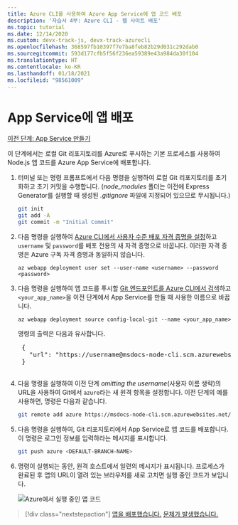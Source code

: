 ```yaml
---
title: Azure CLI를 사용하여 Azure App Service에 앱 코드 배포
description: '자습서 4부: Azure CLI - 웹 사이트 배포'
ms.topic: tutorial
ms.date: 12/14/2020
ms.custom: devx-track-js, devx-track-azurecli
ms.openlocfilehash: 368597fb10397f7e7ba8feb82b29d031c292dab0
ms.sourcegitcommit: 593d177cfb5f56f236ea59389e43a984da30f104
ms.translationtype: HT
ms.contentlocale: ko-KR
ms.lasthandoff: 01/18/2021
ms.locfileid: "98561009"
---
```

# <a name="deploy-the-app-to-app-service"></a>App Service에 앱 배포

[이전 단계: App Service 만들기](tutorial-vscode-azure-cli-node-03.md)

이 단계에서는 로컬 Git 리포지토리를 Azure로 푸시하는 기본 프로세스를 사용하여 Node.js 앱 코드를 Azure App Service에 배포합니다.

1. 터미널 또는 명령 프롬프트에서 다음 명령을 실행하여 로컬 Git 리포지토리를 초기화하고 초기 커밋을 수행합니다. (*node_modules* 폴더는 이전에 Express Generator를 실행할 때 생성된 *.gitignore* 파일에 지정되어 있으므로 무시됩니다.)

    ```bash
    git init
    git add -A
    git commit -m "Initial Commit"
    ```

1. 다음 명령을 실행하여 [Azure CLI에서 사용자 수준 배포 자격 증명을 설정](/azure/app-service/deploy-configure-credentials)하고 `username` 및 `password`를 배포 전용의 새 자격 증명으로 바꿉니다. 이러한 자격 증명은 Azure 구독 자격 증명과 동일하지 않습니다. 

    ```azurecli
    az webapp deployment user set --user-name <username> --password <password>
    ```

1. 다음 명령을 실행하여 앱 코드를 푸시할 [Git 엔드포인트를 Azure CLI에서 검색](/cli/azure/webapp/deployment/source)하고 `<your_app_name>`을 이전 단계에서 App Service를 만들 때 사용한 이름으로 바꿉니다.

    ```azurecli
    az webapp deployment source config-local-git --name <your_app_name>
    ```

    명령의 출력은 다음과 유사합니다.

    <pre>
    {
      "url": "https://username@msdocs-node-cli.scm.azurewebsites.net/msdocs-node-cli.git"
    }
    </pre>

1. 다음 명령을 실행하여 이전 단계 *omitting the username*(사용자 이름 생략)의 URL을 사용하여 Git에서 `azure`라는 새 원격 항목을 설정합니다. 이전 단계의 예를 사용하면, 명령은 다음과 같습니다.

    ```bash
    git remote add azure https://msdocs-node-cli.scm.azurewebsites.net/msdocs-node-cli.git
    ```

1. 다음 명령을 실행하여, Git 리포지토리에서 App Service로 앱 코드를 배포합니다. 이 명령은 로그인 정보를 입력하라는 메시지를 표시합니다.

    ```bash
    git push azure <DEFAULT-BRANCH-NAME>
    ```

1. 명령이 실행되는 동안, 원격 호스트에서 일련의 메시지가 표시됩니다. 프로세스가 완료된 후 앱의 URL이 열려 있는 브라우저를 새로 고치면 실행 중인 코드가 보입니다.

    ![Azure에서 실행 중인 앱 코드](../../media/azure-cli/remote-app.png)

> [!div class="nextstepaction"]
> [앱을 배포했습니다.](tutorial-vscode-azure-cli-node-05.md) [문제가 발생했습니다.](https://www.research.net/r/PWZWZ52?tutorial=node-deployment&step=deploy-website)
